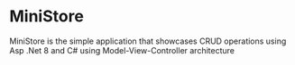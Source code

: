 # MiniStore
MiniStore is the simple application that showcases CRUD operations using Asp .Net 8 and C# using Model-View-Controller architecture
